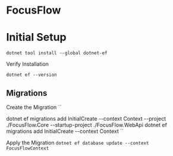 # FocusFlow

# Initial Setup

```
dotnet tool install --global dotnet-ef
```

Verify Installation
```
dotnet ef --version
```

## Migrations
Create the Migration
``

dotnet ef migrations add InitialCreate --context Context --project ./FocusFlow.Core --startup-project ./FocusFlow.WebApi
dotnet ef migrations add InitialCreate --context Context
``

Apply the Migration
``
dotnet ef database update --context FocusFlowContext
``